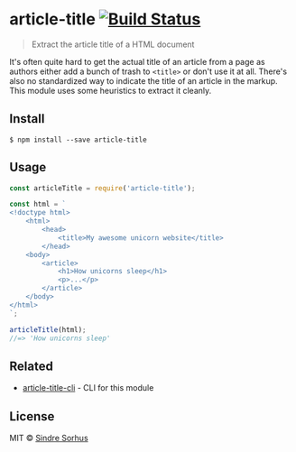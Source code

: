 # article-title [![Build Status](https://travis-ci.org/sindresorhus/article-title.svg?branch=master)](https://travis-ci.org/sindresorhus/article-title)

> Extract the article title of a HTML document

It's often quite hard to get the actual title of an article from a page as authors either add a bunch of trash to `<title>` or don't use it at all. There's also no standardized way to indicate the title of an article in the markup. This module uses some heuristics to extract it cleanly.


## Install

```
$ npm install --save article-title
```


## Usage

```js
const articleTitle = require('article-title');

const html = `
<!doctype html>
	<html>
		<head>
			<title>My awesome unicorn website</title>
		</head>
	<body>
		<article>
			<h1>How unicorns sleep</h1>
			<p>...</p>
		</article>
	</body>
</html>
`;

articleTitle(html);
//=> 'How unicorns sleep'
```


## Related

- [article-title-cli](https://github.com/sindresorhus/article-title-cli) - CLI for this module


## License

MIT © [Sindre Sorhus](https://sindresorhus.com)
